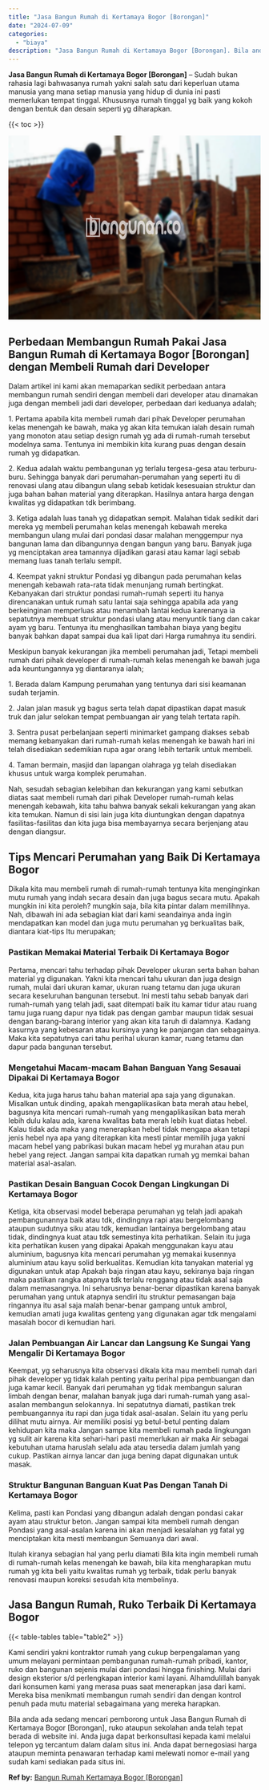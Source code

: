 ```yaml
---
title: "Jasa Bangun Rumah di Kertamaya Bogor [Borongan]"
date: "2024-07-09"
categories: 
  - "biaya"
description: "Jasa Bangun Rumah di Kertamaya Bogor [Borongan]. Bila anda ada sedang mencari pemborong untuk Jasa Bangun Rumah di Kertamaya Bogor [Borongan], ruko ataupun..."
---
```


**Jasa Bangun Rumah di Kertamaya Bogor \[Borongan\]** – Sudah bukan rahasia lagi bahwasanya rumah yakni salah satu dari keperluan utama manusia yang mana setiap manusia yang hidup di dunia ini pasti memerlukan tempat tinggal. Khususnya rumah tinggal yg baik yang kokoh dengan bentuk dan desain seperti yg diharapkan.

{{< toc >}}

![Jasa Bangun Rumah di Kertamaya Bogor [Borongan]](/images/borong-bangunan-41.png)

## Perbedaan Membangun Rumah Pakai Jasa Bangun Rumah di Kertamaya Bogor \[Borongan\] dengan Membeli Rumah dari Developer

Dalam artikel ini kami akan memaparkan sedikit perbedaan antara membangun rumah sendiri dengan membeli dari developer atau dinamakan juga dengan membeli jadi dari developer, perbedaan dari keduanya adalah;

1\. Pertama apabila kita membeli rumah dari pihak Developer perumahan kelas menengah ke bawah, maka yg akan kita temukan ialah desain rumah yang monoton atau setiap design rumah yg ada di rumah-rumah tersebut modelnya sama. Tentunya ini membikin kita kurang puas dengan desain rumah yg didapatkan.

2\. Kedua adalah waktu pembangunan yg terlalu tergesa-gesa atau terburu-buru. Sehingga banyak dari perumahan-perumahan yang seperti itu di renovasi ulang atau dibangun ulang sebab ketidak kesesuaian struktur dan juga bahan bahan material yang diterapkan. Hasilnya antara harga dengan kwalitas yg didapatkan tdk berimbang.

3\. Ketiga adalah luas tanah yg didapatkan sempit. Malahan tidak sedikit dari mereka yg membeli perumahan kelas menengah kebawah mereka membangun ulang mulai dari pondasi dasar malahan menggempur nya bangunan lama dan dibangunnya dengan bangun yang baru. Banyak juga yg menciptakan area tamannya dijadikan garasi atau kamar lagi sebab memang luas tanah terlalu sempit.

4\. Keempat yakni struktur Pondasi yg dibangun pada perumahan kelas menengah kebawah rata-rata tidak menunjang rumah bertingkat. Kebanyakan dari struktur pondasi rumah-rumah seperti itu hanya direncanakan untuk rumah satu lantai saja sehingga apabila ada yang berkeinginan memperluas atau menambah lantai kedua karenanya ia sepatutnya membuat struktur pondasi ulang atau menyuntik tiang dan cakar ayam yg baru. Tentunya itu menghasilkan tambahan biaya yang begitu banyak bahkan dapat sampai dua kali lipat dari Harga rumahnya itu sendiri.

Meskipun banyak kekurangan jika membeli perumahan jadi, Tetapi membeli rumah dari pihak developer di rumah-rumah kelas menengah ke bawah juga ada keuntungannya yg diantaranya ialah;

1\. Berada dalam Kampung perumahan yang tentunya dari sisi keamanan sudah terjamin.

2\. Jalan jalan masuk yg bagus serta telah dapat dipastikan dapat masuk truk dan jalur selokan tempat pembuangan air yang telah tertata rapih.

3\. Sentra pusat perbelanjaan seperti minimarket gampang diakses sebab memang kebanyakan dari rumah-rumah kelas menengah ke bawah hari ini telah disediakan sedemikian rupa agar orang lebih tertarik untuk membeli.

4\. Taman bermain, masjid dan lapangan olahraga yg telah disediakan khusus untuk warga komplek perumahan.

Nah, sesudah sebagian kelebihan dan kekurangan yang kami sebutkan diatas saat membeli rumah dari pihak Developer rumah-rumah kelas menengah kebawah, kita tahu bahwa banyak sekali kekurangan yang akan kita temukan. Namun di sisi lain juga kita diuntungkan dengan dapatnya fasilitas-fasilitas dan kita juga bisa membayarnya secara berjenjang atau dengan diangsur.

## Tips Mencari Perumahan yang Baik Di Kertamaya Bogor

Dikala kita mau membeli rumah di rumah-rumah tentunya kita menginginkan mutu rumah yang indah secara desain dan juga bagus secara mutu. Apakah mungkin ini kita peroleh? mungkin saja, bila kita pintar dalam memilihnya. Nah, dibawah ini ada sebagian kiat dari kami seandainya anda ingin mendapatkan kan model dan juga mutu perumahan yg berkualitas baik, diantara kiat-tips Itu merupakan;

### Pastikan Memakai Material Terbaik Di Kertamaya Bogor

Pertama, mencari tahu terhadap pihak Developer ukuran serta bahan bahan material yg digunakan. Yakni kita mencari tahu ukuran dan juga design rumah, mulai dari ukuran kamar, ukuran ruang tetamu dan juga ukuran secara keseluruhan bangunan tersebut. Ini mesti tahu sebab banyak dari rumah-rumah yang telah jadi, saat ditempati baik itu kamar tidur atau ruang tamu juga ruang dapur nya tidak pas dengan gambar maupun tidak sesuai dengan barang-barang interior yang akan kita taruh di dalamnya. Kadang kasurnya yang kebesaran atau kursinya yang ke panjangan dan sebagainya. Maka kita sepatutnya cari tahu perihal ukuran kamar, ruang tetamu dan dapur pada bangunan tersebut.

### Mengetahui Macam-macam Bahan Banguan Yang Sesauai Dipakai Di Kertamaya Bogor

Kedua, kita juga harus tahu bahan material apa saja yang digunakan. Misalkan untuk dinding, apakah mengaplikasikan bata merah atau hebel, bagusnya kita mencari rumah-rumah yang mengaplikasikan bata merah lebih dulu kalau ada, karena kwalitas bata merah lebih kuat diatas hebel. Kalau tidak ada maka yang menerapkan hebel tidak mengapa akan tetapi jenis hebel nya apa yang diterapkan kita mesti pintar memilih juga yakni macam hebel yang pabrikasi bukan macam hebel yg murahan atau pun hebel yang reject. Jangan sampai kita dapatkan rumah yg memkai bahan material asal-asalan.

### Pastikan Desain Banguan Cocok Dengan Lingkungan Di Kertamaya Bogor

Ketiga, kita observasi model beberapa perumahan yg telah jadi apakah pembangunannya baik atau tdk, dindingnya rapi atau bergelombang ataupun sudutnya siku atau tdk, kemudian lantainya bergelombang atau tidak, dindingnya kuat atau tdk semestinya kita perhatikan. Selain itu juga kita perhatikan kusen yang dipakai Apakah menggunakan kayu atau aluminium, bagusnya kita mencari perumahan yg memakai kusennya aluminium atau kayu solid berkualitas. Kemudian kita tanyakan material yg digunakan untuk atap Apakah baja ringan atau kayu, sekiranya baja ringan maka pastikan rangka atapnya tdk terlalu renggang atau tidak asal saja dalam memasangnya. Ini seharusnya benar-benar dipastikan karena banyak perumahan yang untuk atapnya sendiri itu struktur pemasangan baja ringannya itu asal saja malah benar-benar gampang untuk ambrol, kemudian amati juga kwalitas genteng yang digunakan agar tdk mengalami masalah bocor di kemudian hari.

### Jalan Pembuangan Air Lancar dan Langsung Ke Sungai Yang Mengalir Di Kertamaya Bogor

Keempat, yg seharusnya kita observasi dikala kita mau membeli rumah dari pihak developer yg tidak kalah penting yaitu perihal pipa pembuangan dan juga kamar kecil. Banyak dari perumahan yg tidak membangun saluran limbah dengan benar, malahan banyak juga dari rumah-rumah yang asal-asalan membangun selokannya. Ini sepatutnya diamati, pastikan trek pembuangannya itu rapi dan juga tidak asal-asalan. Selain itu yang perlu dilihat mutu airnya. Air memiliki posisi yg betul-betul penting dalam kehidupan kita maka Jangan sampe kita membeli rumah pada lingkungan yg sulit air karena kita sehari-hari pasti memerlukan air maka Air sebagai kebutuhan utama haruslah selalu ada atau tersedia dalam jumlah yang cukup. Pastikan airnya lancar dan juga bening dapat digunakan untuk masak.

### Struktur Bangunan Banguan Kuat Pas Dengan Tanah Di Kertamaya Bogor

Kelima, pasti kan Pondasi yang dibangun adalah dengan pondasi cakar ayam atau struktur beton. Jangan sampai kita membeli rumah dengan Pondasi yang asal-asalan karena ini akan menjadi kesalahan yg fatal yg menciptakan kita mesti membangun Semuanya dari awal.

Itulah kiranya sebagian hal yang perlu diamati Bila kita ingin membeli rumah di rumah-rumah kelas menengah ke bawah, bila kita mengharapkan mutu rumah yg kita beli yaitu kwalitas rumah yg terbaik, tidak perlu banyak renovasi maupun koreksi sesudah kita membelinya.

## Jasa Bangun Rumah, Ruko Terbaik Di Kertamaya Bogor

{{< table-tables table="table2" >}}

Kami sendiri yakni kontraktor rumah yang cukup berpengalaman yang umum melayani permintaan pembangunan rumah-rumah pribadi, kantor, ruko dan bangunan sejenis mulai dari pondasi hingga finishing. Mulai dari design eksterior s/d perlengkapan interior kami layani. Alhamdulillah banyak dari konsumen kami yang merasa puas saat menerapkan jasa dari kami. Mereka bisa menikmati membangun rumah sendiri dan dengan kontrol penuh pada mutu material sebagaimana yang mereka harapkan.

Bila anda ada sedang mencari pemborong untuk Jasa Bangun Rumah di Kertamaya Bogor \[Borongan\], ruko ataupun sekolahan anda telah tepat berada di website ini. Anda juga dapat berkonsultasi kepada kami melalui telepon yg tercantum dalam dalam situs ini. Anda dapat bernegosiasi harga ataupun meminta penawaran terhadap kami melewati nomor e-mail yang sudah kami sediakan pada situs ini.

**Ref by:** [Bangun Rumah Kertamaya Bogor [Borongan]](https://id.wikipedia.org/wiki/Bangun)
